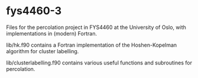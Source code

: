 # fys4460-3
Files for the percolation project in FYS4460 at the University of Oslo, with implementations in (modern) Fortran.

lib/hk.f90 contains a Fortran implementation of the Hoshen-Kopelman algorithm for cluster labelling.

lib/clusterlabelling.f90 contains various useful functions and subroutines for percolation.
